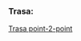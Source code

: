 ### Trasa:
[Trasa point-2-point](https://maps.openrouteservice.org/directions?n1=50.581493&n2=19.466743&n3=11&a=50.808511,19.121908,50.811969,19.128807,50.809203,19.229829,50.772728,19.240665,50.747237,19.270663,50.71608,19.335766,50.673726,19.357395,50.674515,19.364519,50.680498,19.366837,50.684495,19.388638,50.623984,19.371643,50.595756,19.556319,50.552926,19.528627,50.530043,19.506869,50.502837,19.554806,50.475096,19.523048,50.454478,19.548476&b=1a&c=0&k1=en-US&k2=km)